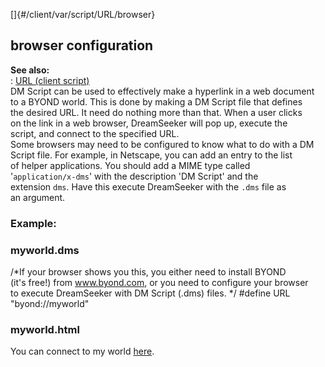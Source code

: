 []{#/client/var/script/URL/browser}    
## browser configuration    
**See also:**    
:   [URL (client script)](/ref/client/var/script/URL)    
DM Script can be used to effectively make a hyperlink in a web document    
to a BYOND world. This is done by making a DM Script file that defines    
the desired URL. It need do nothing more than that. When a user clicks    
on the link in a web browser, DreamSeeker will pop up, execute the    
script, and connect to the specified URL.    
Some browsers may need to be configured to know what to do with a DM    
Script file. For example, in Netscape, you can add an entry to the list    
of helper applications. You should add a MIME type called    
\'`application/x-dms`\' with the description \'DM Script\' and the    
extension `dms`. Have this execute DreamSeeker with the `.dms` file as    
an argument.    
### Example:    
### myworld.dms    
/\*If your browser shows you this, you either need to install BYOND    
(it\'s free!) from www.byond.com, or you need to configure your browser    
to execute DreamSeeker with DM Script (.dms) files. \*/ #define URL    
\"byond://myworld\"    
### myworld.html    
You can connect to my world [here](myworld.dms).  